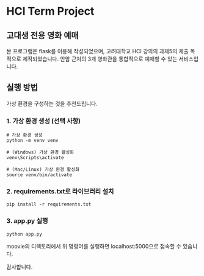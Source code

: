 # HCI Term Project

## 고대생 전용 영화 예매
본 프로그램은 flask를 이용해 작성되었으며, 고려대학교 HCI 강의의 과제5의 제출 목적으로 제작되었습니다.
안암 근처의 3개 영화관을 통합적으로 예매할 수 있는 서비스입니다.

## 실행 방법
가상 환경을 구성하는 것을 추천드립니다.

### 1. 가상 환경 생성 (선택 사항)
```
# 가상 환경 생성
python -m venv venv

# (Windows) 가상 환경 활성화
venv\Scripts\activate

# (Mac/Linux) 가상 환경 활성화
source venv/bin/activate
```

### 2. requirements.txt로 라이브러리 설치
```
pip install -r requirements.txt
```

### 3. app.py 실행
```
python app.py
```
moovie의 디렉토리에서 위 명령어를 실행하면
localhost:5000으로 접속할 수 있습니다.

감사합니다.
